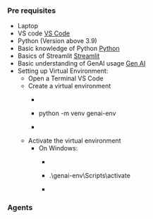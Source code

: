 ### Pre requisites
+ Laptop
+ VS code [VS Code](https://code.visualstudio.com/ "title text!")
+ Python (Version above 3.9)
+ Basic knowledge of Python [Python](https://www.python.org/ "title text!") 
+ Basics of Streamlit [Streamlit](https://streamlit.io/ "title text!")
+ Basic understanding of GenAI usage [Gen AI](https://generativeai.net/ "title text!")
+ Setting up Virtual Environment:
  - Open a Terminal VS Code
  - Create a virtual environment
    * ```bash
    + python -m venv genai-env
    * ```
  - Activate the virtual environment
    + On Windows:
      * ```bash
      + .\genai-env\Scripts\activate
      * ```
      

### Agents

